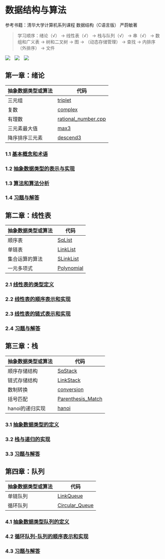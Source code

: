 # 数据结构与算法

参考书籍：清华大学计算机系列课程 数据结构（C语言版） 严蔚敏著
> 学习顺序：绪论（√） → 线性表（√） → 栈与队列（√） → 串（√） → 数组和广义表 → 树和二叉树 → 图 → （动态存储管理） → 查找 → 内排序（外排序） → 文件

![](https://img.shields.io/badge/Editor-Sublime_Text-informational?style=flat&logo=sublime-text&logoColor=white&color=2bbc8a)&emsp;![](https://img.shields.io/badge/Tool-Git-informational?style=flat&logo=git&logoColor=white&color=2bbc8a)&emsp;![](https://img.shields.io/badge/Code-C-informational?style=flat&logo=c&logoColor=white&color=2bbc8a)

## 第一章：绪论
|抽象数据类型或算法|代码|
|--|--|
|三元组|[triplet](./preface/triplet.cpp)|
|复数|[complex](./preface/complex.cpp)|
|有理数|[rational_number.cpp](./preface/rational_number.cpp)|
|三元素最大值|[max3](./preface/max3.cpp)|
|降序排序三元素|[descend3](./preface/descend3.cpp)|

### 1.1 [基本概念和术语](./preface/基本概念与术语.md)
### 1.2 [抽象数据类型的表示与实现](./preface/抽象数据类型的表示与实现.md)
### 1.3 [算法和算法分析](./preface/算法和算法分析.md)
### 1.4 [习题与解答](./preface/习题与解答.md)

## 第二章：线性表
|抽象数据类型或算法|代码|
|--|--|
|顺序表|[SqList](./linear-list/sq_list.cpp)|
|单链表|[LinkList](./linear-list/link_list.cpp)|
|集合运算的算法|[SLinkList](./linear-list/slink_list.cpp)|
|一元多项式|[Polynomial](./linear-list/polynomial.cpp)|

### 2.1 [线性表的类型定义](./linear-list/线性表的类型定义.md)
### 2.2 [线性表的顺序表示和实现](./linear-list/线性表的顺序表示和实现.md)
### 2.3 [线性表的链式表示和实现](./linear-list/线性表的链式表示和实现.md)
### 2.4 [习题与解答](./linear-list/习题与解答.md)

## 第三章：栈
|抽象数据类型或算法|代码|
|--|--|
|顺序存储结构|[SqStack](./stack/sq_stack.cpp)|
|链式存储结构|[LinkStack](./stack/link_stack.cpp)|
|数制转换|[conversion](./stack/conversion.cpp)|
|括号匹配|[Parenthesis_Match](./stack/parenthesis_match.cpp)|
|hanoi的递归实现|[hanoi](./stack/hanoi.cpp)|

### 3.1 [抽象数据类型的定义](./stack/抽象数据类型栈的定义.md)
### 3.2 [栈与递归的实现](./stack/栈与递归的实现.md)
### 3.3 [习题与解答](./stack/习题与解答.md)

## 第四章：队列
|抽象数据类型或算法|代码|
|--|--|
|单链队列|[LinkQueue](./queue/link_queue.cpp)|
|循环队列|[Circular_Queue](./queue/circular_queue.cpp)|

### 4.1 [抽象数据类型队列的定义](./queue/抽象数据类型队列的定义.md)
### 4.2 [循环队列-队列的顺序表示和实现](./queue/循环队列-队列的顺序表示和实现.md)
### 4.3 [习题与解答](./queue/习题与解答.md)
